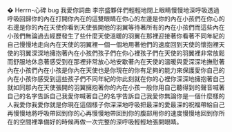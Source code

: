 � Herrn-心碑 bug 我愛你詞曲 李宗盛夥伴們輕輕地閉上眼睛慢慢地深呼吸透過呼吸回歸你的內在打開你內在的這雙眼睛在你心的左邊是你的內在小孩們在你心的右邊是你的內在天使你看到天使張開他的羽翼等待著所有的內在小孩們而這些內在小孩們無論過去經歷發生了些什麼天使溫暖的羽翼在那裡迎接著你看著不同年紀的自己慢慢地走向內在天使的羽翼裡一個一個地用著他們的速度回到天使的懷抱裡天使的羽翼深深地擁抱著內在小孩們孩子們在你心裡孩子們在天使的羽翼裡非常放鬆而舒服地休息著感受到在那裡非常放心地安歇著內在天使的溫暖與愛深深地撫慰著內在小孩們內在小孩是你內在天使也是你現在的你有足夠的能力來保護愛你自己的內在小孩你感受到這些孩子們不同年紀的你此刻就在你的心裡你深深地擁抱著自己就如同那內在天使張開的羽翼擁抱著你的內在小孩一般你用自己聽得到的聲音喊著自己的名字告訴自己我愛你喊著自己的名字告訴自己我愛你無論你是一個什麼樣的人我愛你我愛你就是你現在這個樣子你深深地呼吸把最深的愛最深的祝福帶給自己再慢慢地將呼吸帶回到你的心再慢慢地帶回到你的腹部用你的速度慢慢地回到你所在的空間裡準備好的時候再做一次完整的深呼吸輕輕地張開眼睛。